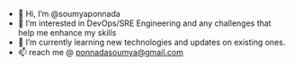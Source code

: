 - 👋 Hi, I’m @soumyaponnada
- 👀 I’m interested in DevOps/SRE Engineering and any challenges that help me enhance my skills
- 🌱 I’m currently learning new technologies and updates on existing ones.
- 📫 reach me @ ponnadasoumya@gmail.com

<!---
soumyaponnada/soumyaponnada is a ✨ special ✨ repository because its `README.md` (this file) appears on your GitHub profile.
You can click the Preview link to take a look at your changes.
--->
